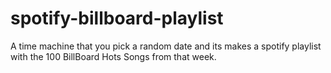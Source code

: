 # spotify-billboard-playlist
A time machine that you pick a random date and its makes a spotify playlist with the 100 BillBoard Hots Songs from that week.
